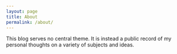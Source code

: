```yaml
---
layout: page
title: About
permalink: /about/
---
```


This blog serves no central theme. It is instead a public record of my personal thoughts on a variety of subjects and ideas.
